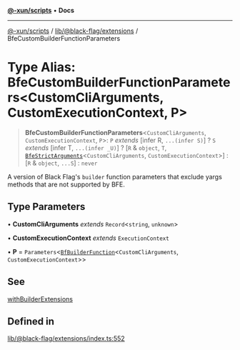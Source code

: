 [**@-xun/scripts**](../../../../README.md) • **Docs**

***

[@-xun/scripts](../../../../README.md) / [lib/@black-flag/extensions](../README.md) / BfeCustomBuilderFunctionParameters

# Type Alias: BfeCustomBuilderFunctionParameters\<CustomCliArguments, CustomExecutionContext, P\>

> **BfeCustomBuilderFunctionParameters**\<`CustomCliArguments`, `CustomExecutionContext`, `P`\>: `P` *extends* [infer R, `...(infer S)`] ? `S` *extends* [infer T, `...(infer _U)`] ? [`R` & `object`, `T`, [`BfeStrictArguments`](BfeStrictArguments.md)\<`CustomCliArguments`, `CustomExecutionContext`\>] : [`R` & `object`, `...S`] : `never`

A version of Black Flag's `builder` function parameters that exclude yargs
methods that are not supported by BFE.

## Type Parameters

• **CustomCliArguments** *extends* `Record`\<`string`, `unknown`\>

• **CustomExecutionContext** *extends* `ExecutionContext`

• **P** = `Parameters`\<[`BfBuilderFunction`](BfBuilderFunction.md)\<`CustomCliArguments`, `CustomExecutionContext`\>\>

## See

[withBuilderExtensions](../functions/withBuilderExtensions.md)

## Defined in

[lib/@black-flag/extensions/index.ts:552](https://github.com/Xunnamius/xscripts/blob/fc291d92ca0fdd07ba7e5cb19471e1a974cabac7/lib/@black-flag/extensions/index.ts#L552)
